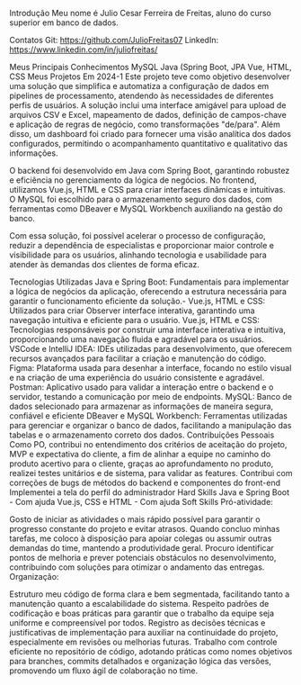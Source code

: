 Introdução
Meu nome é Julio Cesar Ferreira de Freitas, aluno do curso superior em banco de dados.

Contatos
Git: https://github.com/JulioFreitas07
LinkedIn: https://www.linkedin.com/in/juliofreitas/

Meus Principais Conhecimentos
MySQL
Java (Spring Boot, JPA
Vue, HTML, CSS
Meus Projetos
Em 2024-1
Este projeto teve como objetivo desenvolver uma solução que simplifica e automatiza a configuração de dados em pipelines de processamento, atendendo às necessidades de diferentes perfis de usuários. A solução inclui uma interface amigável para upload de arquivos CSV e Excel, mapeamento de dados, definição de campos-chave e aplicação de regras de negócio, como transformações "de/para". Além disso, um dashboard foi criado para fornecer uma visão analítica dos dados configurados, permitindo o acompanhamento quantitativo e qualitativo das informações.

O backend foi desenvolvido em Java com Spring Boot, garantindo robustez e eficiência no gerenciamento da lógica de negócios. No frontend, utilizamos Vue.js, HTML e CSS para criar interfaces dinâmicas e intuitivas. O MySQL foi escolhido para o armazenamento seguro dos dados, com ferramentas como DBeaver e MySQL Workbench auxiliando na gestão do banco.

Com essa solução, foi possível acelerar o processo de configuração, reduzir a dependência de especialistas e proporcionar maior controle e visibilidade para os usuários, alinhando tecnologia e usabilidade para atender às demandas dos clientes de forma eficaz.

Tecnologias Utilizadas
Java e Spring Boot: Fundamentais para implementar a lógica de negócios da aplicação, oferecendo a estrutura necessária para garantir o funcionamento eficiente da solução.- Vue.js, HTML e CSS: Utilizados para criar Observer interface interativa, garantindo uma navegação intuitiva e eficiente para o usuário.
Vue.js, HTML e CSS: Tecnologias responsáveis por construir uma interface interativa e intuitiva, proporcionando uma navegação fluida e agradável para os usuários.
VSCode e IntelliJ IDEA: IDEs utilizadas para desenvolvimento, que oferecem recursos avançados para facilitar a criação e manutenção do código.
Figma: Plataforma usada para desenhar a interface, focando no estilo visual e na criação de uma experiência do usuário consistente e agradável.
Postman: Aplicativo usado para validar a interação entre o backend e o servidor, testando a comunicação por meio de endpoints.
MySQL: Banco de dados selecionado para armazenar as informações de maneira segura, confiável e eficiente
DBeaver e MySQL Workbench: Ferramentas utilizadas para gerenciar e organizar o banco de dados, facilitando a manipulação das tabelas e o armazenamento correto dos dados.
Contribuições Pessoais
Como PO, contribui no entendimento dos critérios de aceitação do projeto, MVP e expectativa do cliente, a fim de alinhar a equipe no caminho do produto acertivo para o cliente, graças ao aprofundamento no produto, realizei testes unitários e de sistema, para validar as features.
Contribui com correções de bugs de métodos do backend e componentes do front-end
Implementei a tela do perfil do administrador
Hard Skills
Java e Spring Boot - Com ajuda
Vue.js, CSS e HTML - Com ajuda
Soft Skills
Pró-atividade:

Gosto de iniciar as atividades o mais rápido possível para garantir o progresso constante do projeto e evitar atrasos.
Quando concluo minhas tarefas, me coloco à disposição para apoiar colegas ou assumir outras demandas do time, mantendo a produtividade geral.
Procuro identificar pontos de melhoria e prever potenciais obstáculos no desenvolvimento, contribuindo com soluções para otimizar o andamento das entregas.
Organização:

Estruturo meu código de forma clara e bem segmentada, facilitando tanto a manutenção quanto a escalabilidade do sistema.
Respeito padrões de codificação e boas práticas para garantir que o trabalho da equipe seja uniforme e compreensível por todos.
Registro as decisões técnicas e justificativas de implementação para auxiliar na continuidade do projeto, especialmente em revisões ou melhorias futuras.
Trabalho com controle eficiente no repositório de código, adotando práticas como nomes objetivos para branches, commits detalhados e organização lógica das versões, promovendo um fluxo ágil de colaboração no time.
